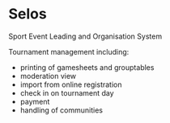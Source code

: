 # Selos
Sport Event Leading and Organisation System

Tournament management including:
* printing of gamesheets and grouptables
* moderation view
* import from online registration
* check in on tournament day
* payment
* handling of communities

